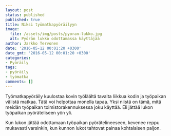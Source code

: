 ```yaml
---
layout: post
status: published
published: true
title: Niksi työmatkapyöräilyyn
image:
  file: /assets/img/posts/pyoran-lukko.jpg
  alt: Pyörän lukko odottamassa käyttäjää
author: Jarkko Tervonen
date: '2016-05-12 00:01:20 +0300'
date_gmt: '2016-05-12 00:01:20 +0300'
categories:
- Pyöräily
tags:
- pyöräily
- työmatka
comments: []
---
```

Työmatkapyöräily kuulostaa kovin työläältä tavalta liikkua kodin ja työpaikan välistä matkaa. Tätä voi helpottaa monella tapaa. Yksi niistä on tämä, mitä meidän työpaikan toimistorakennuksessa joku käyttää. Eli jättää lukon työpaikan pyöräteliseen yön yli.

Kun lukon jättää odottamaan työpaikan pyörätelineeseen, kevenee reppu mukavasti varsinkin, kun kunnon lukot tahtovat painaa kohtalaisen paljon.
